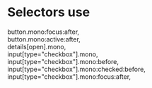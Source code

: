 # Selectors use

button.mono:focus:after,  
button.mono:active:after,  
details[open].mono,  
input[type="checkbox"].mono,  
input[type="checkbox"].mono:before,  
input[type="checkbox"].mono:checked:before,  
input[type="checkbox"].mono:focus:after,  
